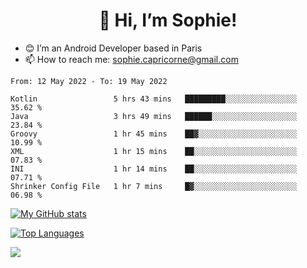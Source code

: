<h1 align="center"> 👋 Hi, I’m Sophie! </h1>  

- 😊 I’m an Android Developer based in Paris
- 📫 How to reach me: sophie.capricorne@gmail.com


<!--START_SECTION:waka-->

```text
From: 12 May 2022 - To: 19 May 2022

Kotlin                 5 hrs 43 mins   █████████░░░░░░░░░░░░░░░░   35.62 %
Java                   3 hrs 49 mins   ██████░░░░░░░░░░░░░░░░░░░   23.84 %
Groovy                 1 hr 45 mins    ██▓░░░░░░░░░░░░░░░░░░░░░░   10.99 %
XML                    1 hr 15 mins    ██░░░░░░░░░░░░░░░░░░░░░░░   07.83 %
INI                    1 hr 14 mins    ██░░░░░░░░░░░░░░░░░░░░░░░   07.71 %
Shrinker Config File   1 hr 7 mins     █▓░░░░░░░░░░░░░░░░░░░░░░░   06.98 %
```

<!--END_SECTION:waka-->

[![My GitHub stats](https://github-readme-stats.vercel.app/api?username=sophicapri&show_icons=true&theme=buefy)](https://github.com/anuraghazra/github-readme-stats)

[![Top Languages](https://github-readme-stats.vercel.app/api/top-langs/?username=sophicapri&langs_count=2&layout=compact)](https://github.com/anuraghazra/github-readme-stats)

![](https://github-readme-streak-stats.herokuapp.com/?user=sophicapri)
